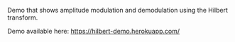 
Demo that shows amplitude modulation and demodulation using the Hilbert transform.

Demo available here:
https://hilbert-demo.herokuapp.com/
